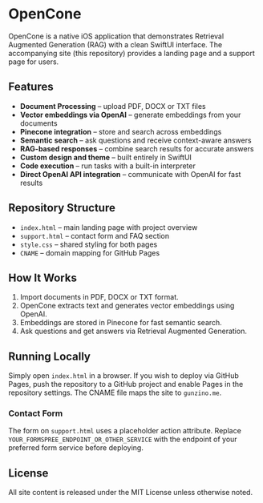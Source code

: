# OpenCone

OpenCone is a native iOS application that demonstrates Retrieval Augmented Generation (RAG) with a clean SwiftUI interface. The accompanying site (this repository) provides a landing page and a support page for users.

## Features

- **Document Processing** – upload PDF, DOCX or TXT files
- **Vector embeddings via OpenAI** – generate embeddings from your documents
- **Pinecone integration** – store and search across embeddings
- **Semantic search** – ask questions and receive context-aware answers
- **RAG-based responses** – combine search results for accurate answers
- **Custom design and theme** – built entirely in SwiftUI
- **Code execution** – run tasks with a built-in interpreter
- **Direct OpenAI API integration** – communicate with OpenAI for fast results

## Repository Structure

- `index.html` – main landing page with project overview
- `support.html` – contact form and FAQ section
- `style.css` – shared styling for both pages
- `CNAME` – domain mapping for GitHub Pages
## How It Works

1. Import documents in PDF, DOCX or TXT format.
2. OpenCone extracts text and generates vector embeddings using OpenAI.
3. Embeddings are stored in Pinecone for fast semantic search.
4. Ask questions and get answers via Retrieval Augmented Generation.


## Running Locally

Simply open `index.html` in a browser. If you wish to deploy via GitHub Pages, push the repository to a GitHub project and enable Pages in the repository settings. The CNAME file maps the site to `gunzino.me`.

### Contact Form

The form on `support.html` uses a placeholder action attribute. Replace `YOUR_FORMSPREE_ENDPOINT_OR_OTHER_SERVICE` with the endpoint of your preferred form service before deploying.

## License

All site content is released under the MIT License unless otherwise noted.

